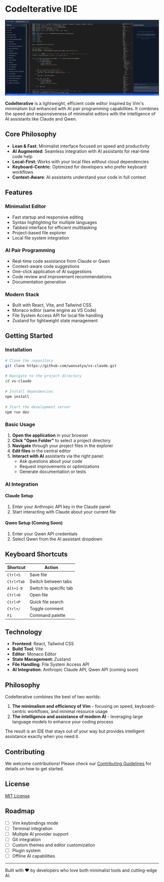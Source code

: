 # CodeIterative IDE

![alt text](screenshot.png)

**CodeIterative** is a lightweight, efficient code editor inspired by Vim's minimalism but enhanced with AI pair programming capabilities. It combines the speed and responsiveness of minimalist editors with the intelligence of AI assistants like Claude and Qwen.

## Core Philosophy

- **Lean & Fast**: Minimalist interface focused on speed and productivity
- **AI Augmented**: Seamless integration with AI assistants for real-time code help
- **Local-First**: Works with your local files without cloud dependencies
- **Keyboard-Centric**: Optimized for developers who prefer keyboard workflows
- **Context-Aware**: AI assistants understand your code in full context

## Features

### Minimalist Editor
- Fast startup and responsive editing
- Syntax highlighting for multiple languages
- Tabbed interface for efficient multitasking
- Project-based file explorer
- Local file system integration

### AI Pair Programming
- Real-time code assistance from Claude or Qwen
- Context-aware code suggestions
- One-click application of AI suggestions
- Code review and improvement recommendations
- Documentation generation

### Modern Stack
- Built with React, Vite, and Tailwind CSS
- Monaco editor (same engine as VS Code)
- File System Access API for local file handling
- Zustand for lightweight state management

## Getting Started

### Installation

```bash
# Clone the repository
git clone https://github.com/wansatya/vs-claude.git

# Navigate to the project directory
cd vs-claude

# Install dependencies
npm install

# Start the development server
npm run dev
```

### Basic Usage

1. **Open the application** in your browser
2. **Click "Open Folder"** to select a project directory
3. **Navigate** through your project files in the explorer
4. **Edit files** in the central editor
5. **Interact with AI** assistants via the right panel:
   - Ask questions about your code
   - Request improvements or optimizations
   - Generate documentation or tests

### AI Integration

#### Claude Setup
1. Enter your Anthropic API key in the Claude panel
2. Start interacting with Claude about your current file

#### Qwen Setup (Coming Soon)
1. Enter your Qwen API credentials
2. Select Qwen from the AI assistant dropdown

## Keyboard Shortcuts

| Shortcut | Action |
|----------|--------|
| `Ctrl+S` | Save file |
| `Ctrl+Tab` | Switch between tabs |
| `Alt+1-9` | Switch to specific tab |
| `Ctrl+O` | Open file |
| `Ctrl+P` | Quick file search |
| `Ctrl+/` | Toggle comment |
| `F1` | Command palette |

## Technology

- **Frontend**: React, Tailwind CSS
- **Build Tool**: Vite
- **Editor**: Monaco Editor
- **State Management**: Zustand
- **File Handling**: File System Access API
- **AI Integration**: Anthropic Claude API, Qwen API (coming soon)

## Philosophy

CodeIterative combines the best of two worlds:

1. **The minimalism and efficiency of Vim** - focusing on speed, keyboard-centric workflows, and minimal resource usage
2. **The intelligence and assistance of modern AI** - leveraging large language models to enhance your coding process

The result is an IDE that stays out of your way but provides intelligent assistance exactly when you need it.

## Contributing

We welcome contributions! Please check our [Contributing Guidelines](CONTRIBUTING.md) for details on how to get started.

## License

[MIT License](LICENSE)

## Roadmap

- [ ] Vim keybindings mode
- [ ] Terminal integration
- [ ] Multiple AI provider support
- [ ] Git integration
- [ ] Custom themes and editor customization
- [ ] Plugin system
- [ ] Offline AI capabilities

---

Built with ❤️ by developers who love both minimalist tools and cutting-edge AI.